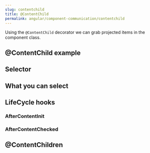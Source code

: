 ```yaml
---
slug: contentchild
title: @ContentChild
permalink: angular/component-communication/contentchild
---
```


Using the `@ContentChild` decorator we can grab projected items in the component class.  

## @ContentChild example

## Selector

## What you can select

## LifeCycle hooks

### AfterContentInit

### AfterContentChecked

## @ContentChildren


